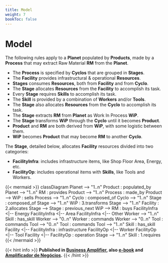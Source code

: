 ```yaml
---
title: Model
weight: 7
bookToc: false
---
```

# Model

The following rules apply to a **Planet** populated by **Products**, made by a **Process** that may extract Raw Material **RM** from the **Planet**.

- The **Process** is specified by **Cyclos** that are grouped in **Stages**.
- The **Facility** provides infrastructural & operational **Resources**. 
- **Stages** consumes **Resources**, both from **Facility** and from **Cyclo**.
- The **Stage** allocates **Resources** from the **Facility** to accomplish its task.
- Every **Stage** requires **Skills** to accomplish its task.
- The **Skill** is provided by a combination of **Workers** and/or **Tools**.
- The **Stage** also allocates **Resources** from the **Cyclo** to accomplish its task.
- The **Stage** extracts **RM** from **Planet** as Work In Process **WiP**.
- The **Stage** transforms **WiP** through the **Cyclo** until it becomes **Product**.
- **Product** and **RM** are both derived from **WiP**, with some logistic between them.
- **WiP** becomes **Product** that may become **RM** to another **Cyclo**.

The **Stage**, detailed below, allocates **Facility** resources divided into two categories:

- **FacilityInfra**: includes infrastructure items, like Shop Floor Area, Energy, etc.
- **FacilityOp**: includes operational items with **Skills**, like Tools and Workers.

{{< mermaid >}}
classDiagram
    Planet --> "1..n" Product : populated_by
    Planet --> "1..n" RM : provides
    Product --> "1..n" Process : made_by
    Product --> WiP : sells
    Process --> "1..n" Cyclo : composed_of
    Cyclo --> "1..n" Stage : composed_of
    Stage --> "1..n" WiP : 3.transforms
    Stage --> "1..n" Facility : 2.allocates
    Stage --> Stage : previous_next
    WiP --> RM : buys
    FacilityInfra <|-- Energy
    FacilityInfra <|-- Area
    FacilityInfra <|-- Other
    Worker --> "1..n" Skill : has_skill
    Worker --> "0..n" Worker : commands
    Worker --> "0..n" Tool : commands
    Tool --> "0..n" Tool : commands
    Tool --> "1..n" Skill : has_skill
    Facility <|-- FacilityInfra : infrastructure
    FacilityOp <|-- Worker
    FacilityOp <|-- Tool
    Facility <|-- FacilityOp : operation
    Stage --> "1..n" Skill : 1.requires
{{< /mermaid >}}


{{< hint info >}}
**Published in [Business Amplifier](https://www.amazon.com/Business-Amplifier-M-Sc-Motta-Lopes/dp/B083XGK14Q), also [e-book](https://www.amazon.com/Business-Amplifier-Jose-Motta-Lopes-ebook-dp-B086L6V6QY/dp/B086L6V6QY/) and [Amplificador de Negócios](https://www.amazon.com/M-Sc-Jose-Motta-Lopes/dp/8592301009).**
{{< /hint >}}
